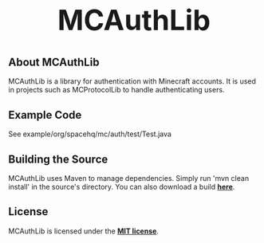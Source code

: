 <b><center><h1>MCAuthLib</h></center></b>
==========



<b>About MCAuthLib</b>
--------

MCAuthLib is a library for authentication with Minecraft accounts. It is used in projects such as MCProtocolLib to handle authenticating users.


<b>Example Code</b>
--------

See example/org/spacehq/mc/auth/test/Test.java


<b>Building the Source</b>
--------

MCAuthLib uses Maven to manage dependencies. Simply run 'mvn clean install' in the source's directory.
You can also download a build <b>[here](http://build.spacehq.org/job/MCAuthLib/)</b>.


<b>License</b>
---------

MCAuthLib is licensed under the <b>[MIT license](http://www.opensource.org/licenses/mit-license.html)</b>.


